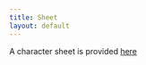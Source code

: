 ```yaml
---
title: Sheet
layout: default
---
```


A character sheet is provided [here](https://docs.google.com/spreadsheets/d/1ry1xE9fFPoOoV3xlLdmUABjpHhuSkkloTgUaGh0_Q2w/edit?usp=sharing)
